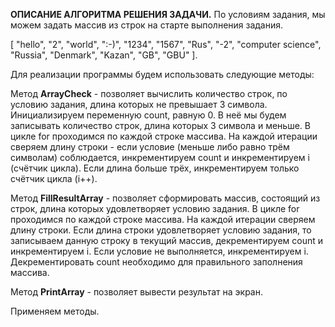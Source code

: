 **ОПИСАНИЕ АЛГОРИТМА РЕШЕНИЯ ЗАДАЧИ.**
По условиям задания, мы можем задать массив из строк на старте выполнения задания.

[ "hello", "2", "world", ":-)", "1234", "1567", "Rus", "-2", "computer science", "Russia", "Denmark", "Kazan", "GB", "GBU" ].

Для реализации программы будем использовать следующие методы:

Метод **ArrayCheck** - позволяет вычислить количество строк, по условию задания, длина которых не превышает 3 символа. Инициализируем переменную count, равную 0. В неё мы будем записывать количество строк, длина которых 3 символа и меньше. В цикле for проходимся по каждой строке массива. На каждой итерации сверяем длину строки - если условие (меньше либо равно трём символам) соблюдается, инкрементируем count и инкрементируем i (счётчик цикла). Если длина больше трёх, инкрементируем только счётчик цикла (i++).

Метод **FillResultArray** - позволяет сформировать массив, состоящий из строк, длина которых удовлетворяет условию задания. В цикле for проходимся по каждой строке массива. На каждой итерации сверяем длину строки. Если длина строки удовлетворяет условию задания, то записываем данную строку в текущий массив, декрементируем count и инкрементируем i. Если условие не выполняется, инкрементируем i. Декрементировать count необходимо для правильного заполнения массива.

Метод **PrintArray** - позволяет вывести результат на экран.

Применяем методы.